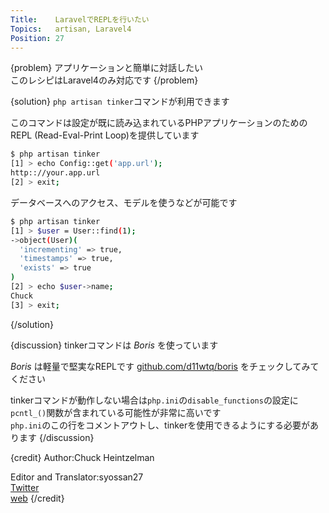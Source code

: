 ```yaml
---
Title:    LaravelでREPLを行いたい
Topics:   artisan, Laravel4
Position: 27
---
```


{problem}
アプリケーションと簡単に対話したい  
このレシピはLaravel4のみ対応です
{/problem}

{solution}
`php artisan tinker`コマンドが利用できます

このコマンドは設定が既に読み込まれているPHPアプリケーションのためのREPL (Read-Eval-Print Loop)を提供しています

```bash
$ php artisan tinker
[1] > echo Config::get('app.url');
http:://your.app.url
[2] > exit;
```

データベースへのアクセス、モデルを使うなどが可能です

```bash
$ php artisan tinker
[1] > $user = User::find(1);
->object(User)(
  'incrementing' => true,
  'timestamps' => true,
  'exists' => true
)
[2] > echo $user->name;
Chuck
[3] > exit;
```
{/solution}

{discussion}
tinkerコマンドは _Boris_ を使っています

_Boris_ は軽量で堅実なREPLです
[github.com/d11wtq/boris](https://github.com/d11wtq/boris) をチェックしてみてください

tinkerコマンドが動作しない場合は`php.ini`の`disable_functions`の設定に`pcntl_()`関数が含まれている可能性が非常に高いです  
`php.ini`のこの行をコメントアウトし、tinkerを使用できるようにする必要があります
{/discussion}

{credit}
Author:Chuck Heintzelman

Editor and Translator:syossan27  
[Twitter](https://twitter.com/syossan27)  
[web](http://syossan.hateblo.jp)
{/credit}
